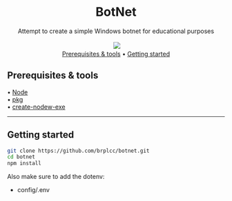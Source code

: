 <div align="center">
<h1>BotNet</h1>
Attempt to create a simple Windows botnet for educational purposes
<br>
<br>
<img src="">
<img src="https://img.shields.io/github/last-commit/brplcc/botnet">
<br>
</div>

<div align="center">
<a href="#Prerequisites">Prerequisites & tools</a> •
<a href="#getting-started">Getting started</a>
</div>


<h2 id="Prerequisites">Prerequisites & tools</h2>
• <a href="https://nodejs.org/en/download">Node</a>
<br/>
• <a href="https://github.com/vercel/pkg">pkg</a>
<br/>
• <a href="https://github.com/s-h-a-d-o-w/create-nodew-exe">create-nodew-exe</a>

---------------
<h2 id="Getting-started">Getting started</h2>

```bash 
git clone https://github.com/brplcc/botnet.git
cd botnet
npm install
```
Also make sure to add the dotenv:
- config/.env
